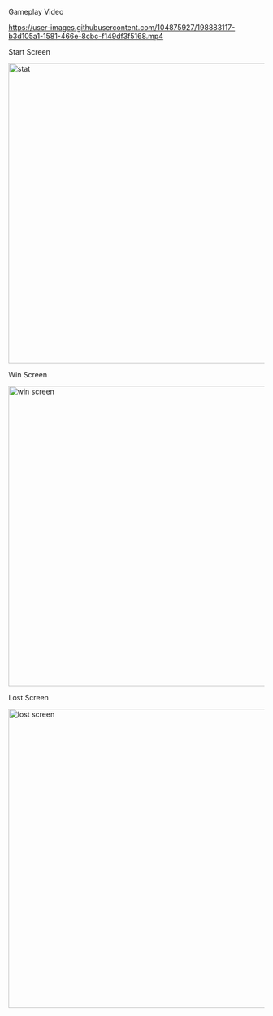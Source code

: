 Gameplay Video


https://user-images.githubusercontent.com/104875927/198883117-b3d105a1-1581-466e-8cbc-f149df3f5168.mp4




Start Screen

<img width="590" alt="stat" src="https://user-images.githubusercontent.com/104875927/198883068-312b96c1-898c-4091-ac56-31f63f8045d0.png">



Win Screen

<img width="590" alt="win screen" src="https://user-images.githubusercontent.com/104875927/198883091-d1066ba7-4fdf-42b0-b748-985b7bf8d107.png">



Lost Screen

<img width="588" alt="lost screen" src="https://user-images.githubusercontent.com/104875927/198883102-f0747749-cacb-4251-89e1-027ab5d88d84.png">



